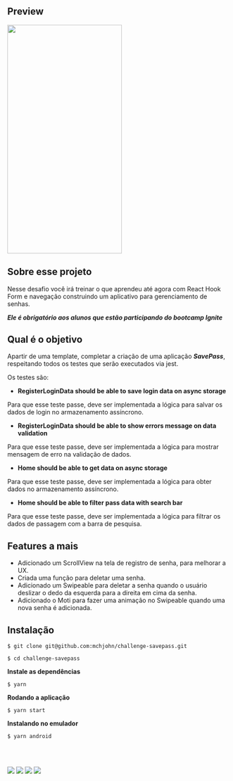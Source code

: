 ## Preview
<div>
  <img src="https://res.cloudinary.com/sk84all/image/upload/v1639840269/GitHub%20Projects/WhatsApp_Video_2021-12-18_at_11.59.35_nd2lnb.gif" data-canonical-src="https://res.cloudinary.com/sk84all/image/upload/v1639840269/GitHub%20Projects/WhatsApp_Video_2021-12-18_at_11.59.35_nd2lnb.gif" width="260" height="520" />
 </div>

## Sobre esse projeto

Nesse desafio você irá treinar o que aprendeu até agora com React Hook Form e navegação construindo um aplicativo para gerenciamento de senhas.

***Ele é obrigatório aos alunos que estão participando do bootcamp Ignite***

## Qual é o objetivo

Apartir de uma template, completar a criação de uma aplicação ***SavePass***, respeitando todos os testes que serão executados via jest.

Os testes são: 

- **RegisterLoginData should be able to save login data on async storage**

Para que esse teste passe, deve ser implementada a lógica para salvar os dados de login no armazenamento assíncrono.

- **RegisterLoginData should be able to show errors message on data validation**

Para que esse teste passe, deve ser implementada a lógica para mostrar mensagem de erro na validação de dados.

- **Home should be able to get data on async storage**

Para que esse teste passe, deve ser implementada a lógica para obter dados no armazenamento assíncrono.

- **Home should be able to filter pass data with search bar**

Para que esse teste passe, deve ser implementada a lógica para filtrar os dados de passagem com a barra de pesquisa.

## Features a mais

- Adicionado um ScrollView na tela de registro de senha, para melhorar a UX.
- Criada uma função para deletar uma senha.
- Adicionado um Swipeable para deletar a senha quando o usuário deslizar o dedo da esquerda para a direita em cima da senha.
- Adicionado o Moti para fazer uma animação no Swipeable quando uma nova senha é adicionada.

## Instalação

```
$ git clone git@github.com:mchjohn/challenge-savepass.git

$ cd challenge-savepass
```

**Instale as dependências**

```
$ yarn
```

**Rodando a aplicação**

```
$ yarn start
```

**Instalando no emulador**

```
$ yarn android
```
<br>
<br>

<a href = "mailto:michel.john@hotmail.com"><img src="https://img.shields.io/badge/-OutLook-%230077B5?style=for-the-badge&logo=Microsoft Outlook&logoColor=white" target="_blank"></a>
<a href="https://www.linkedin.com/in/micheljohn/" target="_blank"><img src="https://img.shields.io/badge/-LinkedIn-%230077B5?style=for-the-badge&logo=linkedin&logoColor=white" target="_blank"></a> 
<a href="https://mchjohn.github.io/mchljohn/" target="_blank"><img src="https://img.shields.io/badge/-Portfólio-%231E1E26?style=for-the-badge&logo=dev.to&logoColor=white" target="_blank"></a>
<a href="https://passport.rocketseat.com.br/react-native/michel-john-1578542942" target="_blank"><img src="https://img.shields.io/badge/-Rocketseat-%2367159C?style=for-the-badge&logo=Apache RocketMQ&logoColor=white" target="_blank"></a>
